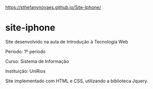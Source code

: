 https://sthefanynovaes.github.io/Site-Iphone/
# site-iphone
Site desenvolvido na aula de Introdução à Tecnologia Web

Período: 1º período

Curso: Sistema de Informação

Instituição: UniRios

Site implementado com HTML e CSS, utilizando a biblioteca Jquery.
